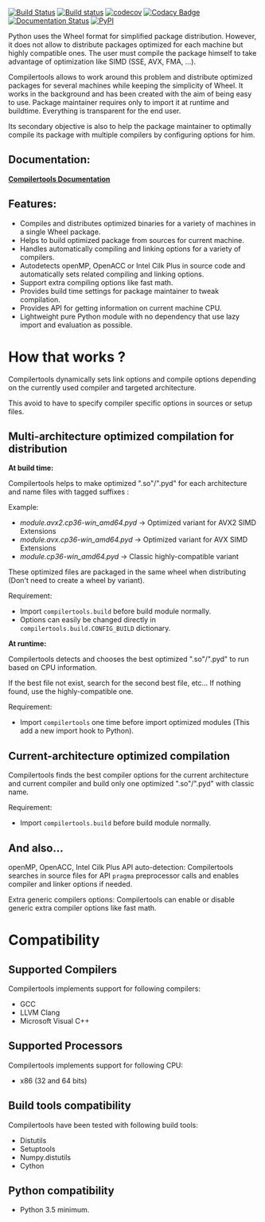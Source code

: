[![Build Status](https://travis-ci.org/JGoutin/compilertools.svg?branch=master)](https://travis-ci.org/JGoutin/compilertools)
[![Build status](https://ci.appveyor.com/api/projects/status/khsf4rjrjo78xcmm?svg=true)](https://ci.appveyor.com/project/JGoutin/compilertools)
[![codecov](https://codecov.io/gh/JGoutin/compilertools/branch/master/graph/badge.svg)](https://codecov.io/gh/JGoutin/compilertools)
[![Codacy Badge](https://api.codacy.com/project/badge/Grade/f56d272d071b4674abe1547c33d18aeb)](https://www.codacy.com/app/ginnungagap/compilertools?utm_source=github.com&amp;utm_medium=referral&amp;utm_content=JGoutin/compilertools&amp;utm_campaign=Badge_Grade)
[![Documentation Status](https://readthedocs.org/projects/compilertools/badge/?version=latest)](http://compilertools.readthedocs.io/en/latest/?badge=latest)
[![PyPI](https://img.shields.io/pypi/v/compilertools.svg)](https://pypi.org/project/compilertools)

Python uses the Wheel format for simplified package distribution. However,
it does not allow to distribute packages optimized for each machine but highly compatible ones.
The user must compile the package himself to take advantage of optimization like SIMD (SSE, AVX, FMA, ...).

Compilertools allows to work around this problem and distribute optimized packages for several machines while keeping
the simplicity of Wheel. It works in the background and has been created with the aim of being easy to use.
Package maintainer requires only to import it at runtime and buildtime. Everything is transparent for the end user.

Its secondary objective is also to help the package maintainer to optimally compile its package with multiple compilers
by configuring options for him.

Documentation:
--------------
[**Compilertools Documentation**](http://compilertools.readthedocs.io)


Features:
---------

* Compiles and distributes optimized binaries for a variety of machines in a single Wheel package.
* Helps to build optimized package from sources for current machine.
* Handles automatically compiling and linking options for a variety of compilers.
* Autodetects openMP, OpenACC or Intel Cilk Plus in source code and automatically sets related compiling and linking
  options.
* Support extra compiling options like fast math.
* Provides build time settings for package maintainer to tweak compilation.
* Provides API for getting information on current machine CPU.
* Lightweight pure Python module with no dependency that use lazy import and evaluation as possible.

How that works ?
================

Compilertools dynamically sets link options and compile options depending on the currently used compiler and targeted
architecture.

This avoid to have to specify compiler specific options in sources or setup files.

Multi-architecture optimized compilation for distribution
---------------------------------------------------------

**At build time:**

Compilertools helps to make optimized ".so"/".pyd" for each architecture and name files with tagged suffixes :

Example:

* *module.avx2.cp36-win_amd64.pyd* -> Optimized variant for AVX2 SIMD Extensions
* *module.avx.cp36-win_amd64.pyd* -> Optimized variant for AVX SIMD Extensions
* *module.cp36-win_amd64.pyd* -> Classic highly-compatible variant

These optimized files are packaged in the same wheel when distributing (Don't need to create a wheel by variant).

Requirement:

* Import ``compilertools.build`` before build module normally.
* Options can easily be changed directly in ``compilertools.build.CONFIG_BUILD`` dictionary.

**At runtime:**

Compilertools detects and chooses the best optimized ".so"/".pyd" to run based on CPU information.

If the best file not exist, search for the second best file, etc... If nothing found, use the highly-compatible one.

Requirement:

* Import ``compilertools`` one time before import optimized modules (This add a new import hook to Python).

Current-architecture optimized compilation
------------------------------------------

Compilertools finds the best compiler options for the current architecture and current compiler and build only one
optimized ".so"/".pyd" with classic name.

Requirement:

* Import ``compilertools.build`` before build module normally.

And also...
-----------

openMP, OpenACC, Intel Cilk Plus API auto-detection:
   Compilertools searches in source files for API ``pragma`` preprocessor calls and enables compiler and linker options
   if needed.

Extra generic compilers options:
   Compilertools can enable or disable generic extra compiler options like fast math.

Compatibility
=============

Supported Compilers
-------------------

Compilertools implements support for following compilers:

* GCC
* LLVM Clang
* Microsoft Visual C++

Supported Processors
--------------------

Compilertools implements support for following CPU:

* x86 (32 and 64 bits)

Build tools compatibility
-------------------------

Compilertools have been tested with following build tools:

* Distutils
* Setuptools
* Numpy.distutils
* Cython

Python compatibility
--------------------

* Python 3.5 minimum.
